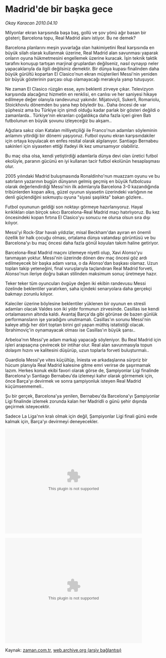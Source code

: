 # Madrid'de bir başka gece

*Okay Karacan 2010.04.10*

<tr><td class="metin" colspan="2" style="padding-top: 20px; padding-left: 5px; ">Milyonlar ekran karşısında başa baş, gollü ve şov yönü ağır basan bir gösteri; Barcelona topu, Real Madrid alanı istiyor. Bu ne demek?</td></tr><tr><td class="metin" colspan="2" style="padding-top: 20px; padding-left: 5px; "><p>Barcelona planlarını meşin yuvarlağa olan hakimiyetini Real karşısında en büyük silah olarak kullanmak üzerine, Real Madrid alan savunması yaparak onların oyuna hükmetmesini engellemek üzerine kuracak. İşin teknik taktik tarafını konuşup tartışan marjinal gruplardan değilseniz, nasıl oynayıp neler yapacaklarıyla da ilgili değilsiniz demektir. Bir dünya kupası finalinden daha büyük gürültü kopartan El Clasico'nun ekran müşterileri Messi'nin yeniden bir büyük gösterinin parçası olup olamayacağı merakıyla yanıp tutuşuyor.
<p>Ne zaman El Clasico rüzgârı esse, aynı beklenti zirveye çıkar. Televizyon karşısında alacağınız hizmetin en renklisi, en canlısı ve her saniyesi hikaye edilmeye değer olanıyla randevunuz yakındır. Mijatoviçli, Sukerli, Romariolu, Stoickhovlu dönemden bu yana hep böyledir bu.. Daha öncesi de var şüphesiz ama bu Türkiye için şimdi olduğu kadar parlak bir gösteri değildi o zamanlarda.. Türkiye'nin ekranları çoğaldıkça daha fazla içeri giren Batı futbolunun en büyük şovunu izleyeceğiz bu akşam..
<p>Ağızlara sakız olan Katalan milliyetçiliği ile Franco'nun adamları söyleminin anlamını yitirdiği bir dönemi yaşıyoruz. Futbol oyunu ekran karşısındakiler için ortaya koyulacak en enfes resital olarak algılanıyor. Santiago Bernabeu sakinleri için siyaseten ettiği ifadeyi ilk kez umursamıyor olabiliriz.
<p>Bu maç olsa olsa, kendi yetiştirdiği adamlarla dünya devi olan üretici futbol ekolüyle, paranın gücünü en iyi kullanan tacir futbol ekolünün hesaplaşması olur.
<p>2005 yılındaki Madrid buluşmasında Ronaldinho'nun muazzam oyunu ve bu satırların yazarının bugün dünyanın gelmiş geçmiş en büyük futbolcusu olarak değerlendirdiği Messi'nin ilk adımlarıyla Barcelona 3-0 kazandığında tribünlerden kopan alkış, güzel oyunun siyasetin üzerindeki varlığının ne denli güçlendiğini sokmuştu oyuna "siyasi şaşılıkta" bakan gözlere..
<p>Futbol oyununun geldiği son noktayı görmeye hazırlanıyoruz. Hayal kırıklıkları olan birçok sıkıcı Barcelona-Real Madrid maçı hatırlıyoruz. Bu kez öncesindeki kopan fırtına El Clasico'yu sonucu ne olursa olsun sıra dışı kılıyor.
<p>Messi'yi Rock-Star havalı yıldızlar, misal Beckham'dan ayıran en önemli özellik bir halk çocuğu olması, ortalama dünya vatandaşı görüntüsü ve bu Barcelona'yı bu maç öncesi daha fazla gönül koyulan takım haline getiriyor.
<p>Barcelona-Real Madrid maçını izlemeye niyetli olup, Xavi Alonso'yu tanımayan yoktur. Messi'nin üzerinde dönen dev maç öncesi göz ardı edilmeyecek bir başka adam varsa, o da Alonso'dan başkası olamaz. Uzun topları takip yeteneğini, final vuruşlarıyla taçlandıran Real Madrid forveti, Alonso'nun ileriye doğru bakan stilinden maksimum sonuç üretmeye hazır.
<p>Teker teker tüm oyuncuları övgüye değen iki ekibin randevusu Messi özelinde beklentiler yaratırken, saha içindeki senaryolara daha gerçekçi bakmayı zorunlu kılıyor.
<p>Kaleciler üzerine böylesine beklentiler yüklenen bir oyunun en stresli adamları olacak Valdes son iki yıldır formunun zirvesinde. Casillas ise kendi ortalamasının altında kaldı. Avantaj Barça'da gibi görünse de bazen günlük performansların işe yaradığını unutmamalı. Casillas'ın sorunu Messi'nin kaleye attığı her dört toptan birini gol yapan müthiş istatistiği olacak. İbrahimoviç'in oynamayacak olması ise Casillas'ın büyük şansı..
<p>Arbeloa'nın Messi'ye adam markajı yapacağı söyleniyor. Bu Real Madrid için işleri arapsaçına çevirecek bir intihar olur. Real alan savunmasıyla topun dolaşım hızını ve kalitesini düşürüp, uzun toplarla forveti buluşturmalı..
<p>Guardiola Messi'ye vites küçültüp, İniesta ve arkadaşlarına sürpriz bir hücum planıyla Real Madrid kalesine gitme emri verirse de şaşırmamak lazım. Herkes konuk ekibi favori olarak görse de, Şampiyonlar Ligi finalinde Barcelona'yı Santiago Bernabeu'da izlemeyi kahır olarak görmemek için, önce Barça'yı devirmek ve sonra şampiyonluk isteyen Real Madrid küçümsenmemeli..
<p>Şu bir gerçek, Barcelona'ya yenilen, Bernabeu'da Barcelona'yı Şampiyonlar Ligi finalinde izlemek zorunda kalan her Madridli o günü şehir dışında geçirmek isteyecektir.
<p>Sadece La Liga'nın kralı olmak için değil, Şampiyonlar Ligi finali günü evde kalmak için, Barça'yı devirmeyi deneyecekler. 
<p>
<embed allowfullscreen="true" allowscriptaccess="always" flashvars="&amp;file=http%3A%2F%2Fmultimedya.zaman.com.tr%2Fextentions%2Fmultimedia%2F2010%2F04%2F10-elclasico-2-6%2F10-elclasico-2-6.flv&amp;plugins=viral-2&amp;viral.callout=none&amp;viral.onpause=false" height="338" src="http://web.archive.org/web/20100413194816oe_/http://www.zaman.com.tr/multimedya/player/player-viral.swf" width="440"/>
<p>
<embed allowfullscreen="true" allowscriptaccess="always" flashvars="&amp;file=http%3A%2F%2Fmultimedya.zaman.com.tr%2Fextentions%2Fmultimedia%2F2010%2F04%2F10-elclasico-trailer%2F10-elclasico-trailer.flv&amp;plugins=viral-2&amp;viral.callout=none&amp;viral.onpause=false" height="338" src="http://web.archive.org/web/20100413194816oe_/http://www.zaman.com.tr/multimedya/player/player-viral.swf" width="440"/><br/></p></p></p></p></p></p></p></p></p></p></p></p></p></p></p></p></td></tr>

Kaynak: [zaman.com.tr](http://zaman.com.tr/yazar.do?yazino=971515), [web.archive.org (arşiv bağlantısı)](http://web.archive.org/web/20100413194816/http://zaman.com.tr:80/yazar.do?yazino=971515)
